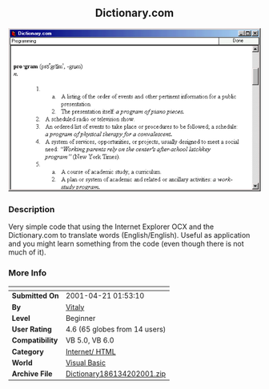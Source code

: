 ﻿<div align="center">

## Dictionary\.com

<img src="PIC20014201832432933.gif">
</div>

### Description

Very simple code that using the Internet Explorer OCX and the Dictionary.com to translate words (English/English). Useful as application and you might learn something from the code (even though there is not much of it).
 
### More Info
 


<span>             |<span>
---                |---
**Submitted On**   |2001-04-21 01:53:10
**By**             |[Vitaly](https://github.com/Planet-Source-Code/PSCIndex/blob/master/ByAuthor/vitaly.md)
**Level**          |Beginner
**User Rating**    |4.6 (65 globes from 14 users)
**Compatibility**  |VB 5\.0, VB 6\.0
**Category**       |[Internet/ HTML](https://github.com/Planet-Source-Code/PSCIndex/blob/master/ByCategory/internet-html__1-34.md)
**World**          |[Visual Basic](https://github.com/Planet-Source-Code/PSCIndex/blob/master/ByWorld/visual-basic.md)
**Archive File**   |[Dictionary186134202001\.zip](https://github.com/Planet-Source-Code/vitaly-dictionary-com__1-22564/archive/master.zip)








